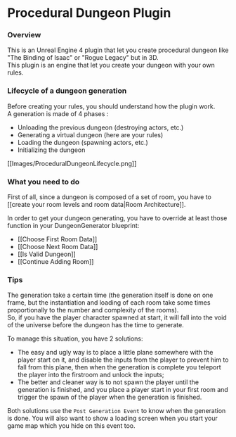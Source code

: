 # Procedural Dungeon Plugin

### Overview
This is an Unreal Engine 4 plugin that let you create procedural dungeon like "The Binding of Isaac" or "Rogue Legacy" but in 3D. \
This plugin is an engine that let you create your dungeon with your own rules.

### Lifecycle of a dungeon generation
Before creating your rules, you should understand how the plugin work.\
A generation is made of 4 phases : 
- Unloading the previous dungeon (destroying actors, etc.)
- Generating a virtual dungeon (here are your rules)
- Loading the dungeon (spawning actors, etc.)
- Initializing the dungeon

[[Images/ProceduralDungeonLifecycle.png]]
### What you need to do
First of all, since a dungeon is composed of a set of room, you have to [[create your room levels and room data|Room Architecture]].

In order to get your dungeon generating, you have to override at least those function in your DungeonGenerator blueprint:
- [[Choose First Room Data]]
- [[Choose Next Room Data]]
- [[Is Valid Dungeon]]
- [[Continue Adding Room]]

### Tips
The generation take a certain time (the generation itself is done on one frame, but the instantiation and loading of each room take some times proportionally to the number and complexity of the rooms).<br/>
So, if you have the player character spawned at start, it will fall into the void of the universe before the dungeon has the time to generate.

To manage this situation, you have 2 solutions:
- The easy and ugly way is to place a little plane somewhere with the player start on it, and disable the inputs from the player to prevent him to fall from this plane, then when the generation is complete you teleport the player into the firstroom and unlock the inputs;
- The better and cleaner way is to not spawn the player until the generation is finished, and you place a player start in your first room and trigger the spawn of the player when the generation is finished.

Both solutions use the `Post Generation Event` to know when the generation is done.
You will also want to show a loading screen when you start your game map which you hide on this event too.


